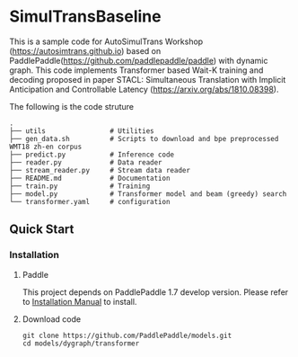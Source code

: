# SimulTransBaseline

This is a sample code for AutoSimulTrans Workshop (https://autosimtrans.github.io) based
on PaddlePaddle(https://github.com/paddlepaddle/paddle) with dynamic graph.
This code implements Transformer based Wait-K training and decoding proposed in paper
STACL: Simultaneous Translation with Implicit Anticipation and Controllable Latency
(https://arxiv.org/abs/1810.08398).


The following is the code struture

```text
.
├── utils                # Utilities
├── gen_data.sh          # Scripts to download and bpe preprocessed WMT18 zh-en corpus
├── predict.py           # Inference code
├── reader.py            # Data reader
├── stream_reader.py     # Stream data reader
├── README.md            # Documentation
├── train.py             # Training
├── model.py             # Transformer model and beam (greedy) search
└── transformer.yaml     # configuration
```

## Quick Start

### Installation

1. Paddle

   This project depends on PaddlePaddle 1.7 develop version. Please refer to [Installation Manual](http://www.paddlepaddle.org/#quick-start) to install.

2. Download code

    ```shell
    git clone https://github.com/PaddlePaddle/models.git
    cd models/dygraph/transformer
